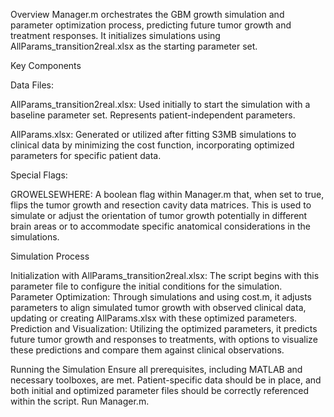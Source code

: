 Overview
Manager.m orchestrates the GBM growth simulation and parameter optimization process, predicting future tumor growth and treatment responses. It initializes simulations using AllParams_transition2real.xlsx as the starting parameter set.

Key Components

Data Files:

AllParams_transition2real.xlsx: Used initially to start the simulation with a baseline parameter set. Represents patient-independent parameters.

AllParams.xlsx: Generated or utilized after fitting S3MB simulations to clinical data by minimizing the cost function, incorporating optimized parameters for specific patient data.

Special Flags:

GROWELSEWHERE: A boolean flag within Manager.m that, when set to true, flips the tumor growth and resection cavity data matrices. This is used to simulate or adjust the orientation of tumor growth potentially in different brain areas or to accommodate specific anatomical considerations in the simulations.

Simulation Process

Initialization with AllParams_transition2real.xlsx: The script begins with this parameter file to configure the initial conditions for the simulation.
Parameter Optimization: Through simulations and using cost.m, it adjusts parameters to align simulated tumor growth with observed clinical data, updating or creating AllParams.xlsx with these optimized parameters.
Prediction and Visualization: Utilizing the optimized parameters, it predicts future tumor growth and responses to treatments, with options to visualize these predictions and compare them against clinical observations.

Running the Simulation
Ensure all prerequisites, including MATLAB and necessary toolboxes, are met. Patient-specific data should be in place, and both initial and optimized parameter files should be correctly referenced within the script. Run Manager.m. 
